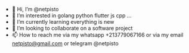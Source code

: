 - 👋 Hi, I’m @netpisto
- 👀 I’m interested in golang python flutter js cpp ...
- 🌱 I’m currently learning everything is new
- 💞️ I’m looking to collaborate on a software project
- 📫 How to reach me via my whatsapp +213779067166 or via my email netpisto@gmail.com or telegram @netpisto

<!---
netpisto/netpisto is a ✨ special ✨ repository because its `README.md` (this file) appears on your GitHub profile.
You can click the Preview link to take a look at your changes.
--->

